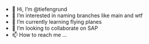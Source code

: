 - 👋 Hi, I’m @tiefengrund
- 👀 I’m interested in naming branches like main and wtf
- 🌱 I’m currently learning flying planes
- 💞️ I’m looking to collaborate on SAP
- 📫 How to reach me ...

<!---
tiefengrund/tiefengrund is a ✨ special ✨ repository because its `README.md` (this file) appears on your GitHub profile.
You can click the Preview link to take a look at your changes.
--->

